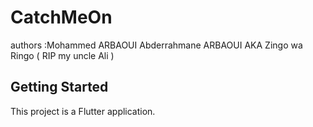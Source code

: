 # CatchMeOn
authors :Mohammed ARBAOUI Abderrahmane ARBAOUI  AKA  Zingo wa Ringo   ( RIP my uncle  Ali ) 

## Getting Started

This project is a Flutter application.

